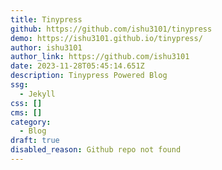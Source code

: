 ```yaml
---
title: Tinypress
github: https://github.com/ishu3101/tinypress
demo: https://ishu3101.github.io/tinypress/
author: ishu3101
author_link: https://github.com/ishu3101
date: 2023-11-28T05:45:14.651Z
description: Tinypress Powered Blog
ssg:
  - Jekyll
css: []
cms: []
category:
  - Blog
draft: true
disabled_reason: Github repo not found
---
```

